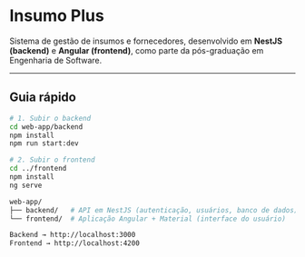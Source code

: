 # Insumo Plus

Sistema de gestão de insumos e fornecedores, desenvolvido em **NestJS (backend)** e **Angular (frontend)**, como parte da pós-graduação em Engenharia de Software.

---

## Guia rápido

```bash
# 1. Subir o backend
cd web-app/backend
npm install
npm run start:dev

# 2. Subir o frontend
cd ../frontend
npm install
ng serve

web-app/
├── backend/   # API em NestJS (autenticação, usuários, banco de dados)
└── frontend/  # Aplicação Angular + Material (interface do usuário)

Backend → http://localhost:3000
Frontend → http://localhost:4200
```
